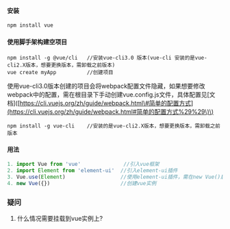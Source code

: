 #### 安装

```bash
npm install vue
```

#### 使用脚手架构建空项目

```
npm install -g @vue/cli   //安装vue-cli3.0 版本(vue-cli 安装的是vue-cli2.X版本，想要更换版本，需卸载之前版本)
vue create myApp          //创建项目
```

使用vue-cli3.0版本创建的项目会将webpack配置文件隐藏，如果想要修改webpack中的配置，需在根目录下手动创建vue.config.js文件，具体配置见\[文档\]\([https://cli.vuejs.org/zh/guide/webpack.html\#简单的配置方式](https://cli.vuejs.org/zh/guide/webpack.html#简单的配置方式%29%29\)\)

```
npm install -g vue-cli    //安装的是vue-cli2.X版本，想要更换版本，需卸载之前版本
```

#### 用法

```js
1. import Vue from 'vue'              //引入vue框架
2. import Element from 'element-ui'  //引入element-ui插件
3. Vue.use(Element)                  //使用element-ui插件，需在new Vue()启动应用之前完成
4. new Vue({})                       //创建vue实例
```

### 疑问

1. 什么情况需要挂载到vue实例上?



